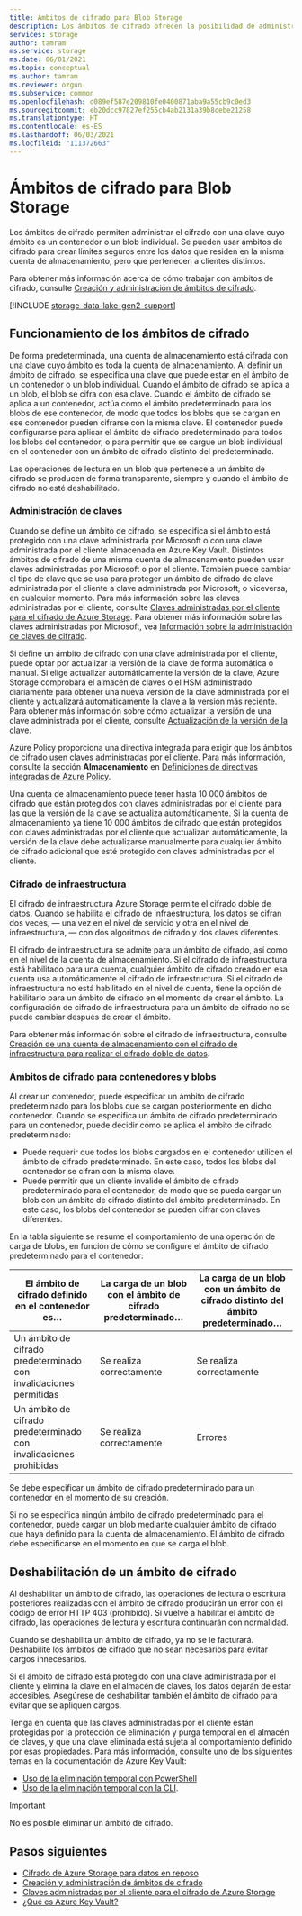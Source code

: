 ```yaml
---
title: Ámbitos de cifrado para Blob Storage
description: Los ámbitos de cifrado ofrecen la posibilidad de administrar el cifrado en el nivel del contenedor o de un blob individual. Se pueden usar ámbitos de cifrado para crear límites seguros entre los datos que residen en la misma cuenta de almacenamiento, pero que pertenecen a clientes distintos.
services: storage
author: tamram
ms.service: storage
ms.date: 06/01/2021
ms.topic: conceptual
ms.author: tamram
ms.reviewer: ozgun
ms.subservice: common
ms.openlocfilehash: d089ef587e209810fe0400871aba9a55cb9c0ed3
ms.sourcegitcommit: eb20dcc97827ef255cb4ab2131a39b8cebe21258
ms.translationtype: HT
ms.contentlocale: es-ES
ms.lasthandoff: 06/03/2021
ms.locfileid: "111372663"
---
```

# <a name="encryption-scopes-for-blob-storage"></a>Ámbitos de cifrado para Blob Storage

Los ámbitos de cifrado permiten administrar el cifrado con una clave cuyo ámbito es un contenedor o un blob individual. Se pueden usar ámbitos de cifrado para crear límites seguros entre los datos que residen en la misma cuenta de almacenamiento, pero que pertenecen a clientes distintos.

Para obtener más información acerca de cómo trabajar con ámbitos de cifrado, consulte [Creación y administración de ámbitos de cifrado](encryption-scope-manage.md).

[!INCLUDE [storage-data-lake-gen2-support](../../../includes/storage-data-lake-gen2-support.md)]

## <a name="how-encryption-scopes-work"></a>Funcionamiento de los ámbitos de cifrado

De forma predeterminada, una cuenta de almacenamiento está cifrada con una clave cuyo ámbito es toda la cuenta de almacenamiento. Al definir un ámbito de cifrado, se especifica una clave que puede estar en el ámbito de un contenedor o un blob individual. Cuando el ámbito de cifrado se aplica a un blob, el blob se cifra con esa clave. Cuando el ámbito de cifrado se aplica a un contenedor, actúa como el ámbito predeterminado para los blobs de ese contenedor, de modo que todos los blobs que se cargan en ese contenedor pueden cifrarse con la misma clave. El contenedor puede configurarse para aplicar el ámbito de cifrado predeterminado para todos los blobs del contenedor, o para permitir que se cargue un blob individual en el contenedor con un ámbito de cifrado distinto del predeterminado.

Las operaciones de lectura en un blob que pertenece a un ámbito de cifrado se producen de forma transparente, siempre y cuando el ámbito de cifrado no esté deshabilitado.

### <a name="key-management"></a>Administración de claves

Cuando se define un ámbito de cifrado, se especifica si el ámbito está protegido con una clave administrada por Microsoft o con una clave administrada por el cliente almacenada en Azure Key Vault. Distintos ámbitos de cifrado de una misma cuenta de almacenamiento pueden usar claves administradas por Microsoft o por el cliente. También puede cambiar el tipo de clave que se usa para proteger un ámbito de cifrado de clave administrada por el cliente a clave administrada por Microsoft, o viceversa, en cualquier momento. Para más información sobre las claves administradas por el cliente, consulte [Claves administradas por el cliente para el cifrado de Azure Storage](../common/customer-managed-keys-overview.md). Para obtener más información sobre las claves administradas por Microsoft, vea [Información sobre la administración de claves de cifrado](../common/storage-service-encryption.md#about-encryption-key-management).

Si define un ámbito de cifrado con una clave administrada por el cliente, puede optar por actualizar la versión de la clave de forma automática o manual. Si elige actualizar automáticamente la versión de la clave, Azure Storage comprobará el almacén de claves o el HSM administrado diariamente para obtener una nueva versión de la clave administrada por el cliente y actualizará automáticamente la clave a la versión más reciente. Para obtener más información sobre cómo actualizar la versión de una clave administrada por el cliente, consulte [Actualización de la versión de la clave](../common/customer-managed-keys-overview.md#update-the-key-version).

Azure Policy proporciona una directiva integrada para exigir que los ámbitos de cifrado usen claves administradas por el cliente. Para más información, consulte la sección **Almacenamiento** en [Definiciones de directivas integradas de Azure Policy](../../governance/policy/samples/built-in-policies.md#storage).

Una cuenta de almacenamiento puede tener hasta 10 000 ámbitos de cifrado que están protegidos con claves administradas por el cliente para las que la versión de la clave se actualiza automáticamente. Si la cuenta de almacenamiento ya tiene 10 000 ámbitos de cifrado que están protegidos con claves administradas por el cliente que actualizan automáticamente, la versión de la clave debe actualizarse manualmente para cualquier ámbito de cifrado adicional que esté protegido con claves administradas por el cliente.  

### <a name="infrastructure-encryption"></a>Cifrado de infraestructura

El cifrado de infraestructura Azure Storage permite el cifrado doble de datos. Cuando se habilita el cifrado de infraestructura, los datos se cifran dos veces, &mdash; una vez en el nivel de servicio y otra en el nivel de infraestructura, &mdash; con dos algoritmos de cifrado y dos claves diferentes.

El cifrado de infraestructura se admite para un ámbito de cifrado, así como en el nivel de la cuenta de almacenamiento. Si el cifrado de infraestructura está habilitado para una cuenta, cualquier ámbito de cifrado creado en esa cuenta usa automáticamente el cifrado de infraestructura. Si el cifrado de infraestructura no está habilitado en el nivel de cuenta, tiene la opción de habilitarlo para un ámbito de cifrado en el momento de crear el ámbito. La configuración de cifrado de infraestructura para un ámbito de cifrado no se puede cambiar después de crear el ámbito.

Para obtener más información sobre el cifrado de infraestructura, consulte [Creación de una cuenta de almacenamiento con el cifrado de infraestructura para realizar el cifrado doble de datos](../common/infrastructure-encryption-enable.md).

### <a name="encryption-scopes-for-containers-and-blobs"></a>Ámbitos de cifrado para contenedores y blobs

Al crear un contenedor, puede especificar un ámbito de cifrado predeterminado para los blobs que se cargan posteriormente en dicho contenedor. Cuando se especifica un ámbito de cifrado predeterminado para un contenedor, puede decidir cómo se aplica el ámbito de cifrado predeterminado:

- Puede requerir que todos los blobs cargados en el contenedor utilicen el ámbito de cifrado predeterminado. En este caso, todos los blobs del contenedor se cifran con la misma clave.
- Puede permitir que un cliente invalide el ámbito de cifrado predeterminado para el contenedor, de modo que se pueda cargar un blob con un ámbito de cifrado distinto del ámbito predeterminado. En este caso, los blobs del contenedor se pueden cifrar con claves diferentes.

En la tabla siguiente se resume el comportamiento de una operación de carga de blobs, en función de cómo se configure el ámbito de cifrado predeterminado para el contenedor:

| El ámbito de cifrado definido en el contenedor es… | La carga de un blob con el ámbito de cifrado predeterminado… | La carga de un blob con un ámbito de cifrado distinto del ámbito predeterminado… |
|--|--|--|
| Un ámbito de cifrado predeterminado con invalidaciones permitidas | Se realiza correctamente | Se realiza correctamente |
| Un ámbito de cifrado predeterminado con invalidaciones prohibidas | Se realiza correctamente | Errores |

Se debe especificar un ámbito de cifrado predeterminado para un contenedor en el momento de su creación.

Si no se especifica ningún ámbito de cifrado predeterminado para el contenedor, puede cargar un blob mediante cualquier ámbito de cifrado que haya definido para la cuenta de almacenamiento. El ámbito de cifrado debe especificarse en el momento en que se carga el blob.

## <a name="disabling-an-encryption-scope"></a>Deshabilitación de un ámbito de cifrado

Al deshabilitar un ámbito de cifrado, las operaciones de lectura o escritura posteriores realizadas con el ámbito de cifrado producirán un error con el código de error HTTP 403 (prohibido). Si vuelve a habilitar el ámbito de cifrado, las operaciones de lectura y escritura continuarán con normalidad.

Cuando se deshabilita un ámbito de cifrado, ya no se le facturará. Deshabilite los ámbitos de cifrado que no sean necesarios para evitar cargos innecesarios.

Si el ámbito de cifrado está protegido con una clave administrada por el cliente y elimina la clave en el almacén de claves, los datos dejarán de estar accesibles. Asegúrese de deshabilitar también el ámbito de cifrado para evitar que se apliquen cargos.

Tenga en cuenta que las claves administradas por el cliente están protegidas por la protección de eliminación y purga temporal en el almacén de claves, y que una clave eliminada está sujeta al comportamiento definido por esas propiedades. Para más información, consulte uno de los siguientes temas en la documentación de Azure Key Vault:

- [Uso de la eliminación temporal con PowerShell](../../key-vault/general/key-vault-recovery.md)
- [Uso de la eliminación temporal con la CLI](../../key-vault/general/key-vault-recovery.md).

> [!IMPORTANT]
> No es posible eliminar un ámbito de cifrado.



## <a name="next-steps"></a>Pasos siguientes

- [Cifrado de Azure Storage para datos en reposo](../common/storage-service-encryption.md)
- [Creación y administración de ámbitos de cifrado](encryption-scope-manage.md)
- [Claves administradas por el cliente para el cifrado de Azure Storage](../common/customer-managed-keys-overview.md)
- [¿Qué es Azure Key Vault?](../../key-vault/general/overview.md)